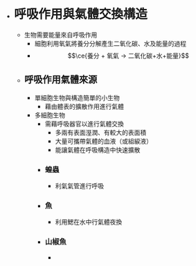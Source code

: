 - # 呼吸作用與氣體交換構造
	- 生物需要能量來自呼吸作用
		- 細胞利用氧氣將養分分解產生二氧化碳、水及能量的過程
		- $$\ce{養分 + 氧氣 -> 二氧化碳+水+能量}$$
	- ## 呼吸作用氣體來源
		- 單細胞生物與構造簡單的小生物
			- 藉由體表的擴散作用進行氣體
		- 多細胞生物
			- 需藉呼吸器官以進行氣體交換
				- 多兩有表面溼潤、有較大的表面積
				- 大量可攜帶氣體的血液（或組綟液）
				- 能讓氣體在呼吸構造中快速擴散
			- ### 蝗蟲
				- 利氣氣管進行呼吸
			- ### 魚
				- 利用鰓在水中行氣體夜換
			- ### 山椒魚
				-